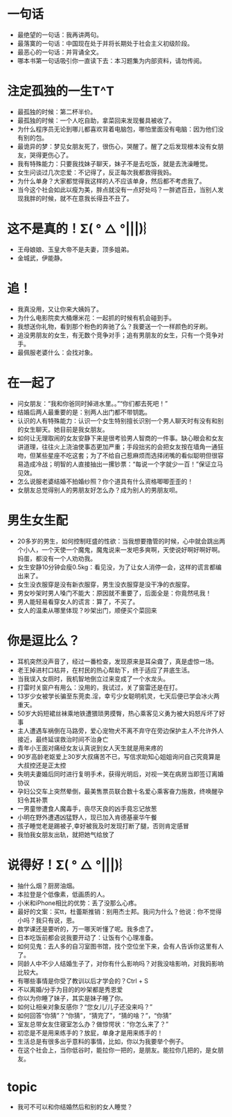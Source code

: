 
# 一句话

- 最绝望的一句话：我再讲两句。
- 最落寞的一句话：中国现在处于并将长期处于社会主义初级阶段。
- 最恶心的一句话：并背诵全文。
- 哪本书第一句话吸引你一直读下去：本习题集为内部资料，请勿传阅。


# 注定孤独的一生T^T

- 最孤独的时候：第二杯半价。
- 最孤独的时候：一个人吃自助，拿菜回来发现餐具被收了。
- 为什么程序员无论到哪儿都喜欢背着电脑包，哪怕里面没有电脑：因为他们没有别的包。
- 最诡异的梦：梦见女朋友死了，很伤心，哭醒了。醒了之后发现根本没有女朋友，哭得更伤心了。
- 我有特殊能力：只要我找妹子聊天，妹子不是去吃饭，就是去洗澡睡觉。
- 女生问谈过几次恋爱：不记得了，反正每次我都救得我妈。
- 为什么单身？大家都觉得我这样的人不应该单身，然后都不考虑我了。
- 当今这个社会如此以瘦为美，胖点就没有一点好处吗？一胖遮百丑，当别人发现我胖的时候，就不在意我长得丑不丑了。


# 这不是真的！Σ( ° △ °|||)︴

- 王母娘娘、玉皇大帝不是夫妻，顶多姐弟。
- 金城武，伊能静。


# 追！

- 我真没用，又让你来大姨妈了。
- 为什么电影院卖大桶爆米花：一起抓的时候有机会碰到手。
- 我想送你礼物，看到那个粉色的奔驰了么？我要送一个一样颜色的牙刷。
- 追没男朋友的女生，有无数个竞争对手；追有男朋友的女生，只有一个竞争对手。
- 最佩服老婆什么：会找对象。


# 在一起了

- 问女朋友：“我和你爸同时掉进水里。。”“你们都去死吧！”
- 结婚后两人最重要的是：别两人出门都不带钥匙。
- 认识的人有特殊能力：认识一个女生特别擅长识别一个男人聊天时有没有和别的女生聊天。她目前是我女朋友。
- 如何让无理取闹的女友安静下来是很考验男人智商的一件事。缺心眼会和女友讲道理，往往火上浇油使事态更加严重；手段拙劣的会把女友按在墙角一通狂吻，但某些星座不吃这套；为了不给自己惹麻烦而选择闭嘴的看似聪明但很容易造成冷战；明智的人直接抽出一摞钞票：“每说一个字就少一百！”保证立马见效。
- 怎么说服老婆结婚不拍婚纱照？你个道具有什么资格唧唧歪歪的！
- 女朋友总觉得别人的男朋友好怎么办？成为别人的男朋友呗。


# 男生女生配

- 20多岁的男生，如何控制旺盛的性欲：当我想要撸管的时候，心中就会跳出两个小人，一个天使一个魔鬼，魔鬼说来一发吧多爽啊，天使说好啊好啊好啊。妈蛋，都没有一个人劝劝我。
- 女生安静10分钟会瘦0.5kg：看见没，为了让女人消停一会，这样的谎言都编出来了。
- 女生没衣服穿是没有新衣服穿，男生没衣服穿是没干净的衣服穿。
- 男女吵架时男人嗓门不能大：原因就不重要了，后面全是：你竟然吼我！
- 男人能轻易看穿女人的谎言：算了，不买了。
- 女人的温柔从哪里体现？吵架出门，顺便买个菜回来


# 你是逗比么？

- 耳机突然没声音了，经过一番检查，发现原来是耳朵聋了，真是虚惊一场。
- 老王掉进村口枯井，在村民的热心帮助下，终于适应了井底生活。
- 当我误入女厕时，我机智地倒立过来变成了一个水龙头。
- 打雷时关窗户有用么：没用的，我试过，关了窗雷还是在打。
- 13岁少女被学长骗至东莞卖.淫，幸亏少女聪明机灵，七天后便已学会冰火两重天。
- 50岁大妈短裙丝袜乘地铁遭猥琐男摸臀，热心乘客见义勇为被大妈怒斥坏了好事
- 主人遭遇车祸倒在马路旁，爱心宠物犬不离不弃守在旁边保护主人不允许外人接近，最终延误救治时间不治身亡
- 青年小王面对痛经女友认真说到女人天生就是用来疼的
- 90岁高龄老妪爱上30岁大叔痛苦不已，写信求助知心姐姐询问自己究竟算是大叔控还是正太控
- 失明夫妻婚后同时进行复明手术，获得光明后，对视一笑在病房当即签订离婚协议
- 孕妇公交车上突然晕倒，最美售票员联合数十名爱心乘客奋力施救，终唤醒孕妇令其补票
- 一男童惨遭食人魔毒手，丧尽天良的凶手竟忘记放葱
- 小明在野外遭遇凶猛野人，现已加入肯德基豪华午餐
- 孩子睡觉老是踢被子,幸好被我及时发现打断了腿，否则肯定感冒
- 我怕我女朋友出轨，就把她气给放了


# 说得好！Σ( ° △ °|||)︴

- 抽什么烟？厨房油烟。
- 本拉登是个低像素，低画质的人。
- 小米和iPhone相比的优势：丢了没那么心疼。
- 最好的文案：买tt，杜蕾斯推销：别用杰士邦。我问为什么？他说：你不觉得小吗？我只有说，恩。
- 数学课还是要听的，万一哪天听懂了呢。我多虑了。
- 日本吃饭前都会说我要开动了：让饭有个心理准备。
- 如何见鬼：去人多的自习室图书馆，找个空位坐下来，会有人告诉你这里有人了。
- 同龄人中不少人结婚生子了，对你有什么影响吗？对我没啥影响，对我妈影响比较大。
- 有哪些事情是你受了教训以后才学会的？Ctrl + S
- 不以离婚/分手为目的的吵架都是秀恩爱
- 你以为你睡了妹子，其实是妹子睡了你。
- 如何让相亲对象反感你？“您女儿/儿子还没来吗？”
- 如何回答“你猜”？“你猜”，“猜完了”，“猜的啥？”，“你猜”
- 室友总带女友住寝室怎么办？做惊愕状：“你怎么来了？”
- 初恋是不是用来练手的？放屁，单身才是用来练手的！
- 生活总是有很多出乎意料的事情，比如，你以为我要举个例子。
- 在这个社会上，当你低谷时，能拉你一把的，是朋友。能拉你几把的，是女朋友。


# topic

- 我可不可以和你结婚然后和别的女人睡觉？
